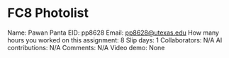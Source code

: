 # FC8 Photolist

Name:  Pawan Panta
EID:  pp8628
Email:  pp8628@utexas.edu
How many hours you worked on this assignment:  8
Slip days:  1
Collaborators:  N/A
AI contributions:  N/A
Comments:   N/A
Video demo: None
